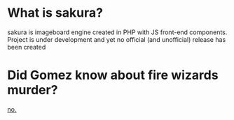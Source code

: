 # What is sakura?

sakura is imageboard engine created in PHP with JS front-end components. Project is under development and yet no official (and unofficial) release has been created

# Did Gomez know about fire wizards murder?

[no.](https://youtu.be/uAsIRW86750)
